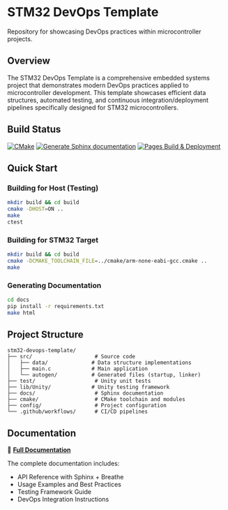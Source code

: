 # STM32 DevOps Template

Repository for showcasing DevOps practices within microcontroller projects.

## Overview

The STM32 DevOps Template is a comprehensive embedded systems project that demonstrates modern DevOps practices applied to microcontroller development. This template showcases efficient data structures, automated testing, and continuous integration/deployment pipelines specifically designed for STM32 microcontrollers.

## Build Status
[![CMake](https://github.com/shishir-dey/stm32-devops-template/actions/workflows/cmake.yml/badge.svg)](https://github.com/shishir-dey/stm32-devops-template/actions/workflows/cmake.yml)
[![Generate Sphinx documentation](https://github.com/shishir-dey/stm32-devops-template/actions/workflows/sphinx.yml/badge.svg)](https://github.com/shishir-dey/stm32-devops-template/actions/workflows/sphinx.yml)
[![Pages Build & Deployment](https://github.com/shishir-dey/stm32-devops-template/actions/workflows/pages/pages-build-deployment/badge.svg)](https://github.com/shishir-dey/stm32-devops-template/actions/workflows/pages/pages-build-deployment)

## Quick Start

### Building for Host (Testing)
```bash
mkdir build && cd build
cmake -DHOST=ON ..
make
ctest
```

### Building for STM32 Target
```bash
mkdir build && cd build
cmake -DCMAKE_TOOLCHAIN_FILE=../cmake/arm-none-eabi-gcc.cmake ..
make
```

### Generating Documentation
```bash
cd docs
pip install -r requirements.txt
make html
```

## Project Structure

```
stm32-devops-template/
├── src/                    # Source code
│   ├── data/              # Data structure implementations
│   ├── main.c             # Main application
│   └── autogen/           # Generated files (startup, linker)
├── test/                   # Unity unit tests
├── lib/Unity/             # Unity testing framework
├── docs/                   # Sphinx documentation
├── cmake/                  # CMake toolchain and modules
├── config/                 # Project configuration
└── .github/workflows/      # CI/CD pipelines
```

## Documentation

📖 **[Full Documentation](https://shishir-dey.github.io/stm32-devops-template/)**

The complete documentation includes:
- API Reference with Sphinx + Breathe
- Usage Examples and Best Practices
- Testing Framework Guide
- DevOps Integration Instructions
